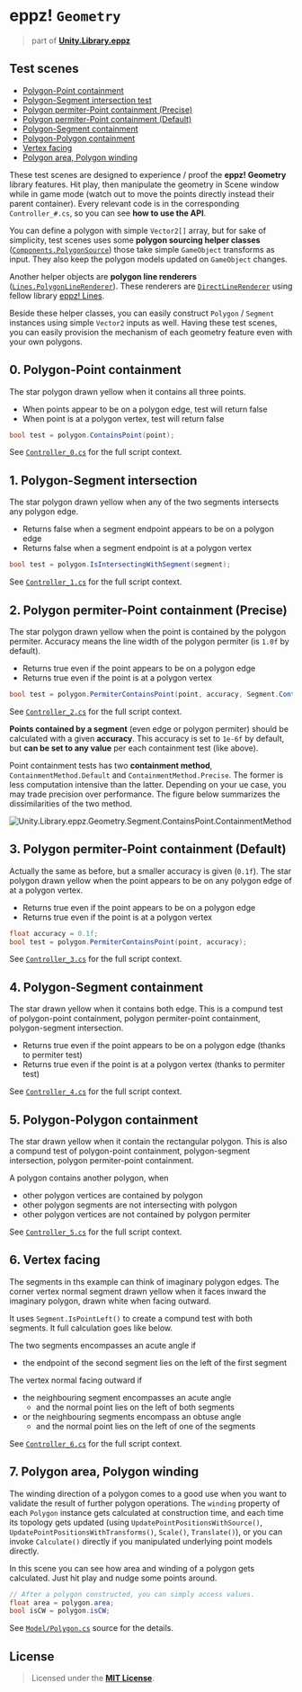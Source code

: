 # eppz! `Geometry`
> part of [**Unity.Library.eppz**](https://github.com/eppz/Unity.Library.eppz)

## Test scenes

+ [Polygon-Point containment](#0-polygon-point-containment)
+ [Polygon-Segment intersection test](#1-polygon-segment-intersection)
+ [Polygon permiter-Point containment (Precise)](#2-polygon-permiter-point-containment-precise)
+ [Polygon permiter-Point containment (Default)](#3-polygon-permiter-point-containment-default)
+ [Polygon-Segment containment](#4-polygon-segment-containment)
+ [Polygon-Polygon containment](#5-polygon-polygon-containment)
+ [Vertex facing](#6-vertex-facing)
+ [Polygon area, Polygon winding](#7-polygon-area-polygon-winding)

These test scenes are designed to experience / proof the **eppz! Geometry** library features. Hit play, then manipulate the geometry in Scene window while in game mode (watch out to move the points directly instead their parent container). Every relevant code is in the corresponding `Controller_#.cs`, so you can see **how to use the API**.

You can define a polygon with simple `Vector2[]` array, but for sake of simplicity, test scenes uses some **polygon sourcing helper classes** ([`Components.PolygonSource`](../Components/PolygonSource.cs)) those take simple `GameObject` transforms as input. They also keep the polygon models updated on `GameObject` changes.

Another helper objects are **polygon line renderers** ([`Lines.PolygonLineRenderer`](../Lines/PolygonLineRenderer.cs)). These renderers are [`DirectLineRenderer`](https://github.com/eppz/Unity.Library.eppz.Lines/blob/master/DirectLineRenderer.cs) using fellow library [eppz! Lines](https://github.com/eppz/Unity.Library.eppz.Lines).

Beside these helper classes, you can easily construct `Polygon` / `Segment` instances using simple `Vector2` inputs as well. Having these test scenes, you can easily provision the mechanism of each geometry feature even with your own polygons.

## 0. Polygon-Point containment

The star polygon drawn yellow when it contains all three points.

+ When points appear to be on a polygon edge, test will return false
+ When point is at a polygon vertex, test will return false

```C#
bool test = polygon.ContainsPoint(point);
```
See [`Controller_0.cs`](Controllers/Controller_0.cs) for the full script context.

## 1. Polygon-Segment intersection

The star polygon drawn yellow when any of the two segments intersects any polygon edge.

+ Returns false when a segment endpoint appears to be on a polygon edge
+ Returns false when a segment endpoint is at a polygon vertex

```C#
bool test = polygon.IsIntersectingWithSegment(segment);
```
See [`Controller_1.cs`](Controllers/Controller_1.cs) for the full script context.

## 2. Polygon permiter-Point containment (Precise)

The star polygon drawn yellow when the point is contained by the polygon permiter. Accuracy means the line width of the polygon permiter (is `1.0f` by default).

+ Returns true even if the point appears to be on a polygon edge
+ Returns true even if the point is at a polygon vertex

```C#
bool test = polygon.PermiterContainsPoint(point, accuracy, Segment.ContainmentMethod.Precise);
```
See [`Controller_2.cs`](Controllers/Controller_2.cs) for the full script context.

**Points contained by a segment** (even edge or polygon permiter) should be calculated with a given **accuracy**. This accuracy is set to `1e-6f` by default, but **can be set to any value** per each containment test (like above).

Point containment tests has two **containment method**, `ContainmentMethod.Default` and `ContainmentMethod.Precise`. The former is less computation intensive than the latter. Depending on your ue case, you may trade precision over performance. The figure below summarizes the dissimilarities of the two method.

![Unity.Library.eppz.Geometry.Segment.ContainsPoint.ContainmentMethod](https://github.com/eppz/Unity.Library.eppz.Geometry/raw/Documentation/Documentation/Unity.Library.eppz.Geometry.Segment.ContainsPoint.ContainmentMethod.png)

## 3. Polygon permiter-Point containment (Default)

Actually the same as before, but a smaller accuracy is given (`0.1f`). The star polygon drawn yellow when the point appears to be on any polygon edge of at a polygon vertex.

+ Returns true even if the point appears to be on a polygon edge
+ Returns true even if the point is at a polygon vertex

```C#
float accuracy = 0.1f;	
bool test = polygon.PermiterContainsPoint(point, accuracy);
```
See [`Controller_3.cs`](Controllers/Controller_3.cs) for the full script context.

## 4. Polygon-Segment containment

The star drawn yellow when it contains both edge. This is a compund test of polygon-point containment, polygon permiter-point containment, polygon-segment intersection.

+ Returns true even if the point appears to be on a polygon edge (thanks to permiter test)
+ Returns true even if the point is at a polygon vertex (thanks to permiter test)

See [`Controller_4.cs`](Controllers/Controller_4.cs) for the full script context.

## 5. Polygon-Polygon containment

The star drawn yellow when it contain the rectangular polygon.  This is also a compund test of polygon-point containment, polygon-segment intersection, polygon permiter-point containment.

A polygon contains another polygon, when
+ other polygon vertices are contained by polygon
+ other polygon segments are not intersecting with polygon
+ other polygon vertices are not contained by polygon permiter

See [`Controller_5.cs`](Controllers/Controller_5.cs) for the full script context.

## 6. Vertex facing

The segments in ths example can think of imaginary polygon edges. The corner vertex normal segment drawn yellow when it faces inward the imaginary polygon, drawn white when facing outward.

It uses `Segment.IsPointLeft()` to create a compund test with both segments. It full calculation goes like below.

The two segments encompasses an acute angle if
+ the endpoint of the second segment lies on the left of the first segment

The vertex normal facing outward if
+ the neighbouring segment encompasses an acute angle
	+ and the normal point lies on the left of both segments
+ or the neighbouring segments encompass an obtuse angle
	+ and the normal point lies on the left of one of the segments

See [`Controller_6.cs`](Controllers/Controller_6.cs) for the full script context.

## 7. Polygon area, Polygon winding

The winding direction of a polygon comes to a good use when you want to validate the result of further polygon operations. The `winding` property of each `Polygon` instance gets calculated at construction time, and each time its topology gets updated (using `UpdatePointPositionsWithSource()`, `UpdatePointPositionsWithTransforms()`, `Scale()`, `Translate()`), or you can invoke `Calculate()` directly if you manipulated underlying point models directly.

In this scene you can see how area and winding of a polygon gets calculated. Just hit play and nudge some points around.

```C#
// After a polygon constructed, you can simply access values.
float area = polygon.area;
bool isCW = polygon.isCW;
```

See [`Model/Polygon.cs`](Model/Polygon.cs) source for the details.

## License

> Licensed under the [**MIT License**](https://en.wikipedia.org/wiki/MIT_License).